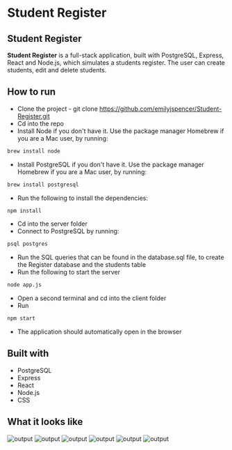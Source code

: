 # Student Register

## Student Register

**Student Register** is a full-stack application, built with PostgreSQL, Express, React and Node.js, which 
simulates a students register.
The user can create students, edit and delete students.





## How to run

* Clone the project - git clone https://github.com/emilyjspencer/Student-Register.git
* Cd into the repo
* Install Node if you don't have it. Use the package manager Homebrew if you are a Mac user, by running:
```html
brew install node
```
* Install PostgreSQL if you don't have it. Use the package manager Homebrew if you are a Mac user, by running:
```html
brew install postgresql
```
* Run the following to install the dependencies:
```html
npm install
```
* Cd into the server folder
* Connect to PostgreSQL by running:
```html
psql postgres
```
* Run the SQL queries that can be found in the database.sql file, to create the Register database and the students table
* Run the following to start the server
```html
node app.js
``` 
* Open a second terminal and cd into the client folder
* Run
```html
npm start
```
* The application should automatically open in the browser



## Built with

* PostgreSQL
* Express
* React
* Node.js
* CSS


## What it looks like 

![output](png)
![output](png)
![output](png)
![output](png)
![output](png)
![output](png)